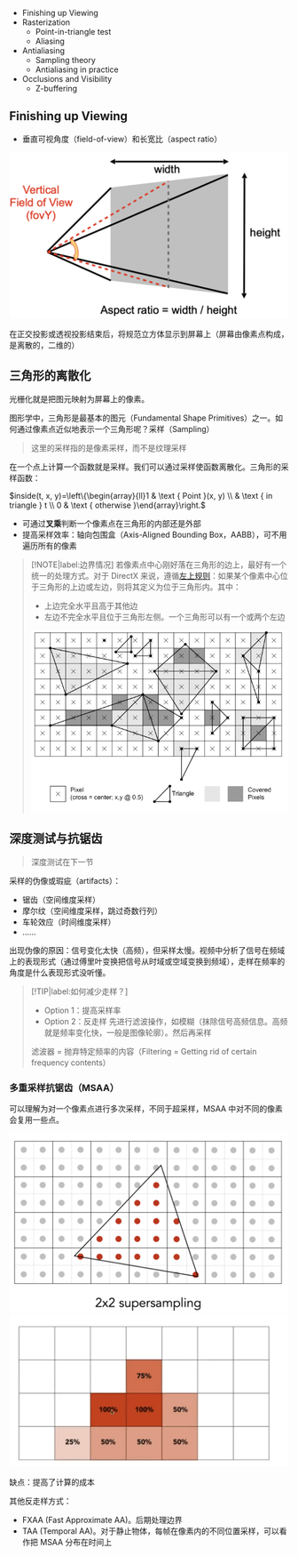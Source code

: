 - Finishing up Viewing
- Rasterization
  - Point-in-triangle test
  - Aliasing
- Antialiasing
  - Sampling theory
  - Antialiasing in practice
- Occlusions and Visibility
  - Z-buffering

## Finishing up Viewing

- 垂直可视角度（field-of-view）和长宽比（aspect ratio）

![](_images/0506-01.png ':class=resizedImage')

在正交投影或透视投影结束后，将规范立方体显示到屏幕上（屏幕由像素点构成，是离散的，二维的）

## 三角形的离散化

光栅化就是把图元映射为屏幕上的像素。

图形学中，三角形是最基本的图元（Fundamental Shape Primitives）之一。如何通过像素点近似地表示一个三角形呢？采样（Sampling）

> 这里的采样指的是像素采样，而不是纹理采样

在一个点上计算一个函数就是采样。我们可以通过采样使函数离散化。三角形的采样函数：

$inside(t, x, y)=\left\{\begin{array}{ll}1 & \text { Point }(x, y) \\ & \text { in triangle } t \\ 0 & \text { otherwise }\end{array}\right.$

- 可通过**叉乘**判断一个像素点在三角形的内部还是外部
- 提高采样效率：轴向包围盒（Axis-Aligned Bounding Box，AABB），可不用遍历所有的像素

> [!NOTE|label:边界情况]
> 若像素点中心刚好落在三角形的边上，最好有一个统一的处理方式。对于 DirectX 来说，遵循[左上规则](https://docs.microsoft.com/en-us/windows/win32/direct3d11/d3d10-graphics-programming-guide-rasterizer-stage-rules#triangle-rasterization-rules-without-multisampling)：如果某个像素中心位于三角形的上边或左边，则将其定义为位于三角形内。其中：
> - 上边完全水平且高于其他边
> - 左边不完全水平且位于三角形左侧。一个三角形可以有一个或两个左边
> 
> ![](_images/0506-04.png)

## 深度测试与抗锯齿

> 深度测试在下一节

采样的伪像或瑕疵（artifacts）：
- 锯齿（空间维度采样）
- 摩尔纹（空间维度采样，跳过奇数行列）
- 车轮效应（时间维度采样）
- ……

出现伪像的原因：信号变化太快（高频），但采样太慢。视频中分析了信号在频域上的表现形式（通过傅里叶变换把信号从时域或空域变换到频域），走样在频率的角度是什么表现形式没听懂。

> [!TIP|label:如何减少走样？]
> - Option 1：提高采样率
> - Option 2：反走样
>   先进行滤波操作，如模糊（抹除信号高频信息。高频就是频率变化快，一般是图像轮廓）。然后再采样
> 
> 滤波器 = 抛弃特定频率的内容（Filtering = Getting rid of certain frequency contents）



### 多重采样抗锯齿（MSAA）

可以理解为对一个像素点进行多次采样，不同于超采样，MSAA 中对不同的像素会复用一些点。

![](_images/0506-02.png ':class=resizedImage')
![](_images/0506-03.png ':class=resizedImage')

缺点：提高了计算的成本

其他反走样方式：
- FXAA (Fast Approximate AA)。后期处理边界
- TAA (Temporal AA)。对于静止物体，每帧在像素内的不同位置采样，可以看作把 MSAA 分布在时间上